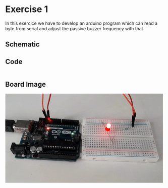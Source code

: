 

# Exercise 1 
In this exercice we have to develop an arduino program which can read a byte from serial and adjust the passive buzzer frequency with that.


## Schematic 

## Code
 ```Arduino

```
  
## Board Image
![Board](Arduino_LED.gif?raw=true)

